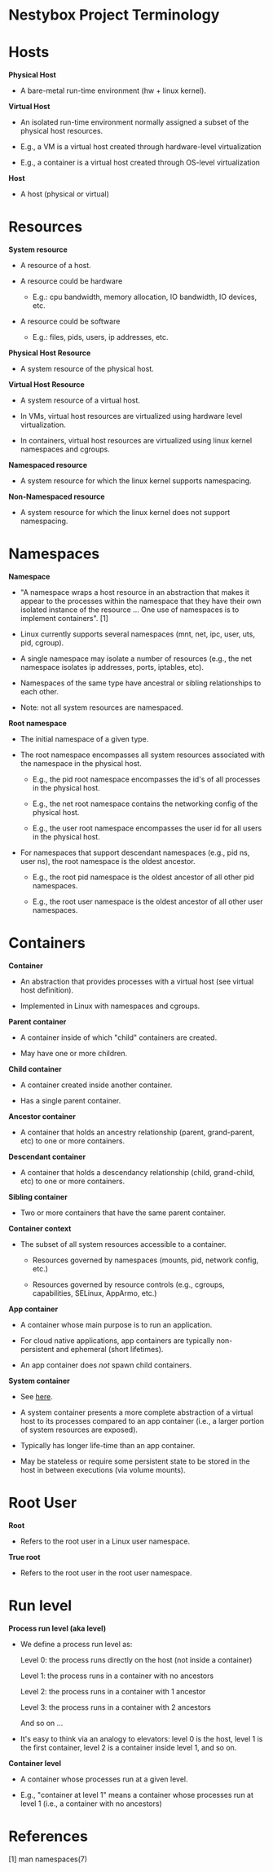 Nestybox Project Terminology
============================

# Hosts

__Physical Host__

- A bare-metal run-time environment (hw + linux kernel).


__Virtual Host__

- An isolated run-time environment normally assigned a subset of the
  physical host resources.

- E.g., a VM is a virtual host created through hardware-level virtualization

- E.g., a container is a virtual host created through OS-level virtualization


__Host__

- A host (physical or virtual)


# Resources

__System resource__

- A resource of a host.

- A resource could be hardware

    - E.g.: cpu bandwidth, memory allocation, IO bandwidth, IO devices, etc.

- A resource could be software

    - E.g.: files, pids, users, ip addresses, etc.


__Physical Host Resource__

- A system resource of the physical host.


__Virtual Host Resource__

- A system resource of a virtual host.

- In VMs, virtual host resources are virtualized using
  hardware level virtualization.

- In containers, virtual host resources are virtualized
  using linux kernel namespaces and cgroups.


__Namespaced resource__

- A system resource for which the linux kernel supports namespacing.


__Non-Namespaced resource__

- A system resource for which the linux kernel does not support
  namespacing.


# Namespaces

__Namespace__

- "A namespace wraps a host resource in an abstraction that makes it
  appear to the processes within the namespace that they have their
  own isolated instance of the resource ... One use of namespaces is
  to implement containers". [1]

- Linux currently supports several namespaces (mnt, net, ipc, user,
  uts, pid, cgroup).

- A single namespace may isolate a number of resources (e.g., the
  net namespace isolates ip addresses, ports, iptables, etc).

- Namespaces of the same type have ancestral or sibling
  relationships to each other.

- Note: not all system resources are namespaced.


__Root namespace__

- The initial namespace of a given type.

- The root namespace encompasses all system resources associated
  with the namespace in the physical host.

  - E.g., the pid root namespace encompasses the id's of all
    processes in the physical host.

  - E.g., the net root namespace contains the networking
    config of the physical host.

  - E.g., the user root namespace encompasses the user id for all
    users in the physical host.

- For namespaces that support descendant namespaces (e.g.,
  pid ns, user ns), the root namespace is the oldest ancestor.

  - E.g., the root pid namespace is the oldest ancestor of all other
    pid namespaces.

  - E.g., the root user namespace is the oldest ancestor of all other
    user namespaces.



# Containers

__Container__

- An abstraction that provides processes with a virtual host (see
  virtual host definition).

- Implemented in Linux with namespaces and cgroups.


__Parent container__

- A container inside of which "child" containers are created.

- May have one or more children.


__Child container__

- A container created inside another container.

- Has a single parent container.


__Ancestor container__

- A container that holds an ancestry relationship (parent,
  grand-parent, etc) to one or more containers.


__Descendant container__

- A container that holds a descendancy relationship (child,
  grand-child, etc) to one or more containers.


__Sibling container__

- Two or more containers that have the same parent container.


__Container context__

- The subset of all system resources accessible to a container.

  - Resources governed by namespaces (mounts, pid, network config, etc.)

  - Resources governed by resource controls (e.g., cgroups,
    capabilities, SELinux, AppArmo, etc.)


__App container__

- A container whose main purpose is to run an application.

- For cloud native applications, app containers are typically
  non-persistent and ephemeral (short lifetimes).

- An app container does *not* spawn child containers.


__System container__

- See [here](https://github.com/nestybox/sysbox-external/blob/master/docs/system-containers.md).

- A system container presents a more complete abstraction of a virtual
  host to its processes compared to an app container (i.e., a larger
  portion of system resources are exposed).

- Typically has longer life-time than an app container.

- May be stateless or require some persistent state to be stored in
  the host in between executions (via volume mounts).

# Root User

__Root__

- Refers to the root user in a Linux user namespace.


__True root__

- Refers to the root user in the root user namespace.


# Run level

__Process run level (aka level)__

- We define a process run level as:

    Level 0: the process runs directly on the host (not inside a container)

    Level 1: the process runs in a container with no ancestors

    Level 2: the process runs in a container with 1 ancestor

    Level 3: the process runs in a container with 2 ancestors

    And so on ...

- It's easy to think via an analogy to elevators: level 0 is the
  host, level 1 is the first container, level 2 is a
  container inside level 1, and so on.

__Container level__

- A container whose processes run at a given level.

- E.g., "container at level 1" means a container whose processes run
  at level 1 (i.e., a container with no ancestors)


# References

[1] man namespaces(7)
